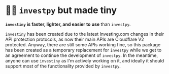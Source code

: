 # 🤏🏻 `investpy` but made tiny

**`investiny` is faster, lighter, and easier to use** than `investpy`.

`investiny` has been created due to the latest Investing.com changes in their API protection protocols, as 
now their main APIs are Cloudflare V2 protected. Anyway, there are still some APIs working fine, so this package
has been created as a temporary replacement for `investpy` while we get to an agreement to continue the development
of `investpy`. In the meantime, anyone can use `investiny` as I'm actively working on it, and ideally it should support
most of the functionality provided by `investpy`.
